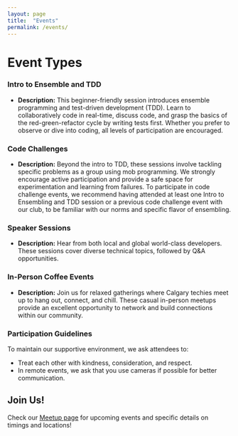 ```yaml
---
layout: page
title:  "Events"
permalink: /events/
---
```

# Event Types

### Intro to Ensemble and TDD
- **Description:** This beginner-friendly session introduces ensemble programming and test-driven development (TDD). Learn to collaboratively code in real-time, discuss code, and grasp the basics of the red-green-refactor cycle by writing tests first. Whether you prefer to observe or dive into coding, all levels of participation are encouraged.
  
### Code Challenges
- **Description:** Beyond the intro to TDD, these sessions involve tackling specific problems as a group using mob programming. We strongly encourage active participation and provide a safe space for experimentation and learning from failures. To participate in code challenge events, we recommend having attended at least one Intro to Ensembling and TDD session or a previous code challenge event with our club, to be familiar with our norms and specific flavor of ensembling.

### Speaker Sessions
- **Description:** Hear from both local and global world-class developers. These sessions cover diverse technical topics, followed by Q&A opportunities.

### In-Person Coffee Events
- **Description:** Join us for relaxed gatherings where Calgary techies meet up to hang out, connect, and chill. These casual in-person meetups provide an excellent opportunity to network and build connections within our community.

### Participation Guidelines

To maintain our supportive environment, we ask attendees to:
- Treat each other with kindness, consideration, and respect.
- In remote events, we ask that you use cameras if possible for better communication.

## Join Us!

Check our [Meetup page](https://www.meetup.com/calgary-software-crafters/) for upcoming events and specific details on timings and locations!
